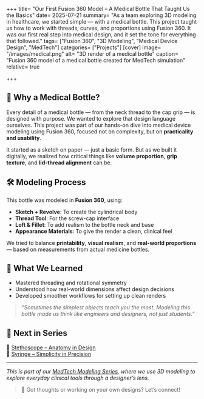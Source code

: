 +++
title= "Our First Fusion 360 Model – A Medical Bottle That Taught Us the Basics"
date= 2025-07-21
summary= "As a team exploring 3D modeling in healthcare, we started simple — with a medical bottle. This project taught us how to work with threads, curves, and proportions using Fusion 360. It was our first real step into medical design, and it set the tone for everything that followed."
tags= ["Fusion 360", "3D Modeling", "Medical Device Design", "MedTech"]
categories= ["Projects"]
[cover]
  image= "/images/medical.png"
  alt= "3D render of a medical bottle"
  caption= "Fusion 360 model of a medical bottle created for MedTech simulation"
  relative= true

+++


## 💭 Why a Medical Bottle?

Every detail of a medical bottle — from the neck thread to the cap grip — is designed with purpose. We wanted to explore that design language ourselves. This project was part of our hands-on dive into medical device modeling using Fusion 360, focused not on complexity, but on **practicality and usability**.

It started as a sketch on paper — just a basic form. But as we built it digitally, we realized how critical things like **volume proportion**, **grip texture**, and **lid-thread alignment** can be.

## 🛠️ Modeling Process

This bottle was modeled in **Fusion 360**, using:

- **Sketch + Revolve**: To create the cylindrical body
- **Thread Tool**: For the screw-cap interface
- **Loft & Fillet**: To add realism to the bottle neck and base
- **Appearance Materials**: To give the render a clean, clinical feel


We tried to balance **printability**, **visual realism**, and **real-world proportions** — based on measurements from actual medicine bottles.

## 🌟 What We Learned

- Mastered threading and rotational symmetry
- Understood how real-world dimensions affect design decisions
- Developed smoother workflows for setting up clean renders

> _“Sometimes the simplest objects teach you the most. Modeling this bottle made us think like engineers and designers, not just students.”_

## 🔄 Next in Series

🔗 [Stethoscope – Anatomy in Design](https://innovationweb.netlify.app/medtech-modeling-series/stethescope/stethescope/)  
🔗 [Syringe – Simplicity in Precision](https://innovationweb.netlify.app/medtech-modeling-series/syringe/syringe/)

---

_This is part of our [MedTech Modeling Series](https://innovationweb.netlify.app/medtech-modeling-series/), where we use 3D modeling to explore everyday clinical tools through a designer’s lens._

> 💬 Got thoughts or working on your own designs? Let’s connect!
